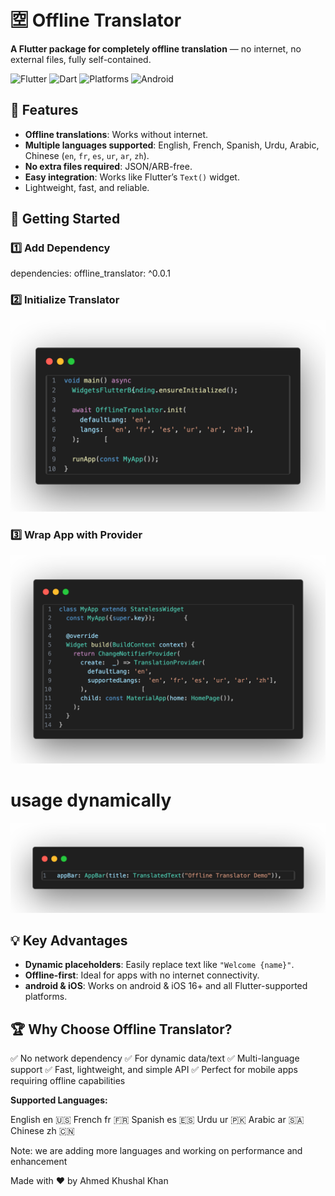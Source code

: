 # 🈳 Offline Translator

**A Flutter package for completely offline translation** — no internet, no external files, fully self-contained.  

![Flutter](https://img.shields.io/badge/Flutter-3.35.3-blue) ![Dart](https://img.shields.io/badge/Dart-3.9.2-blue) ![Platforms](https://img.shields.io/badge/iOS-16+-orange) ![Android](https://img.shields.io/badge/Android-11+-green)



## 🚀 Features

- **Offline translations**: Works without internet.  
- **Multiple languages supported**: English, French, Spanish, Urdu, Arabic, Chinese (`en`, `fr`, `es`, `ur`, `ar`, `zh`).  
- **No extra files required**: JSON/ARB-free.  
- **Easy integration**: Works like Flutter’s `Text()` widget.  
- Lightweight, fast, and reliable.  



## 🎯 Getting Started

### 1️⃣ Add Dependency

dependencies:
  offline_translator: ^0.0.1

### 2️⃣ Initialize Translator


![Demo](assets/main.png)




### 3️⃣ Wrap App with Provider

![Demo](assets/My.png)

# usage dynamically
 
 ![Demo](assets/text.png)


## 💡 Key Advantages

* **Dynamic placeholders**: Easily replace text like `"Welcome {name}"`.
* **Offline-first**: Ideal for apps with no internet connectivity.
* **android & iOS**: Works on android & iOS 16+ and all Flutter-supported platforms.


## 🏆 Why Choose Offline Translator?

✅ No network dependency
✅ For dynamic data/text
✅ Multi-language support
✅ Fast, lightweight, and simple API
✅ Perfect for mobile apps requiring offline capabilities


**Supported Languages:**  

 English   en    🇺🇸 
 French    fr    🇫🇷 
 Spanish   es    🇪🇸 
 Urdu      ur    🇵🇰 
 Arabic    ar    🇸🇦 
 Chinese   zh    🇨🇳 


Note: we are adding more languages and working on performance and enhancement


Made with ❤️ by Ahmed Khushal Khan

